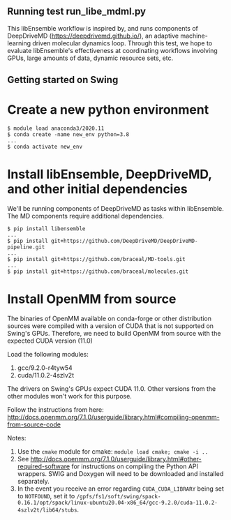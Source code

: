 ## Running test run_libe_mdml.py

This libEnsemble workflow is inspired by, and runs components of DeepDriveMD (https://deepdrivemd.github.io/),
an adaptive machine-learning driven molecular dynamics loop. Through this test,
we hope to evaluate libEnsemble's effectiveness at coordinating workflows
involving GPUs, large amounts of data, dynamic resource sets, etc.

## Getting started on Swing

# Create a new python environment
```
$ module load anaconda3/2020.11
$ conda create -name new_env python=3.8
...
$ conda activate new_env
```

# Install libEnsemble, DeepDriveMD, and other initial dependencies

We'll be running components of DeepDriveMD as tasks within libEnsemble. The MD components
require additional dependencies.

```
$ pip install libensemble
...
$ pip install git+https://github.com/DeepDriveMD/DeepDriveMD-pipeline.git
...
$ pip install git+https://github.com/braceal/MD-tools.git
...
$ pip install git+https://github.com/braceal/molecules.git
```

# Install OpenMM from source

The binaries of OpenMM available on conda-forge or other distribution sources
were compiled with a version of CUDA that is not supported on Swing's GPUs. Therefore,
we need to build OpenMM from source with the expected CUDA version (11.0)

Load the following modules:
1) gcc/9.2.0-r4tyw54
2) cuda/11.0.2-4szlv2t

The drivers on Swing's GPUs expect CUDA 11.0. Other versions from the other modules won't work for this purpose.

Follow the instructions from here: http://docs.openmm.org/7.1.0/userguide/library.html#compiling-openmm-from-source-code

Notes:

1) Use the ``cmake`` module for cmake: ``module load cmake; cmake -i ..``
2) See http://docs.openmm.org/7.1.0/userguide/library.html#other-required-software for instructions on compiling the Python API wrappers. SWIG and Doxygen will need to be downloaded and installed separately.
3) In the event you receive an error regarding ``CUDA_CUDA_LIBRARY`` being set to ``NOTFOUND``,
set it to ``/gpfs/fs1/soft/swing/spack-0.16.1/opt/spack/linux-ubuntu20.04-x86_64/gcc-9.2.0/cuda-11.0.2-4szlv2t/lib64/stubs``.
